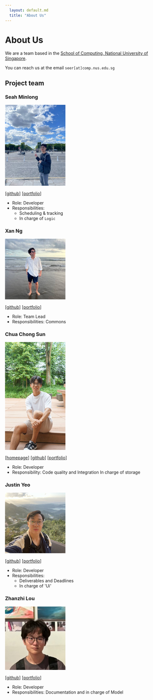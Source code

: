 ```yaml
---
  layout: default.md
  title: "About Us"
---
```


# About Us

We are a team based in the [School of Computing, National University of Singapore](http://www.comp.nus.edu.sg).

You can reach us at the email `seer[at]comp.nus.edu.sg`

## Project team

### Seah Minlong

<img src="images/seah-minlong.png" width="200px">

[[github](https://github.com/seah-minlong)]
[[portfolio](team/seahminlong.md)]

* Role: Developer
* Responsibilities: 
  * Scheduling & tracking
  * In charge of `Logic`

### Xan Ng

<img src="images/voldiemort.png" width="200px">

[[github](http://github.com/voldiemort)]
[[portfolio](team/voldiemort.md)]

* Role: Team Lead
* Responsibilities: Commons

### Chua Chong Sun

<img src="images/chongsun2002.png" width="200px">

[[homepage](https://adventusfrontend-chongsun2002s-projects.vercel.app/)]
[[github](https://github.com/chongsun2002)]
[[portfolio](team/chongsun2002.md)]

* Role: Developer
* Responsibility: Code quality and Integration
  In charge of storage

### Justin Yeo

<img src="images/justin-yeo.png" width="200px">

[[github](http://github.com/Justin-Yeo)] 
[[portfolio](team/justinyeo.md)]

* Role: Developer
* Responsibilities:
  * Deliverables and Deadlines
  * In charge of 'Ui'

### Zhanzhi Lou

<img src="images/zzzlou.png" width="200px">

[[github](http://github.com/zzzlou)]
[[portfolio](team/zzzlou.md)]

* Role: Developer
* Responsibilities: Documentation and in charge of Model
